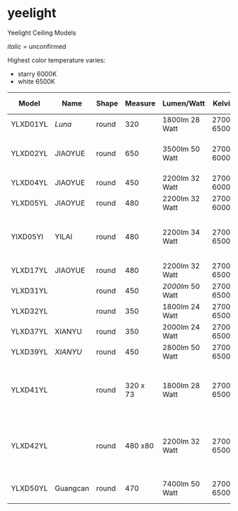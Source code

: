 # yeelight
Yeelight Ceiling Models

_italic_ = unconfirmed

Highest color temperature varies:
* starry 6000K
* white 6500K

| **Model** | **Name** | **Shape** | **Measure** | **Lumen/Watt** | **Kelvin** | **Smart Plate** | **Availability** | **Homekit** | **Note** |
| --- | --- | --- | --- | --- | --- | --- | --- | --- | --- |
| YLXD01YL | _Luna_    | round | 320 | 1800lm 28 Watt | 2700-6500 | Yes | 2018 |     |     |
| YLXD02YL | JIAOYUE | round | 650 | 3500lm 50 Watt | 2700-6000 | Yes | 2018 |     | white / starry + Ambient Light |
| YLXD04YL | JIAOYUE | round | 450 | 2200lm 32 Watt | 2700-6000 | Yes | 2018 |     | white / starry |
| YLXD05YL | JIAOYUE | round | 480 | 2200lm 32 Watt | 2700-6000 | Yes | 2018 |     | white / starry |
| YlXD05Yl | YILAI | round | 480 | 2200lm 34 Watt | 2700-6500 | No | 2019 | | simpler version without Smart Plate |
| YLXD17YL | JIAOYUE | round | 480 | 2200lm 32 Watt | 2700-6500 | Yes | _2018_ | |  |
| YLXD31YL |        | round | 450 | _2000lm_ 50 Watt | 2700-6500 | No | _2019_ | | white / starry |
| YLXD32YL |        | round | 350 | 1800lm 24 Watt | 2700-6500 | No | _2019_ | | white  |
| YLXD37YL | XIANYU | round | 350 | 2000lm 24 Watt | 2700-6500 | No | _2018_ | | white / starry |
| YLXD39YL | _XIANYU_ | round | 450 | 2800lm 50 Watt | 2700-6500 | No | _2019_ | | white / starry |
| YLXD41YL |  | round | 320 x 73 | 1800lm 28 Watt | 2700-6500K | Yes | 2019 | Yes | white / starry; YLXD01YL successor with homekit |
| YLXD42YL |  | round | 480 x80 | 2200lm 32 Watt | 2700-6500K | Yes | 2019 | Yes | white / starry; YLXD04YL successor with homekit  |
| YLXD50YL | Guangcan | round | 470 | 7400lm 50 Watt | 2700-6500K | Yes | _2020_ | Yes | white + Ambient Light  |
